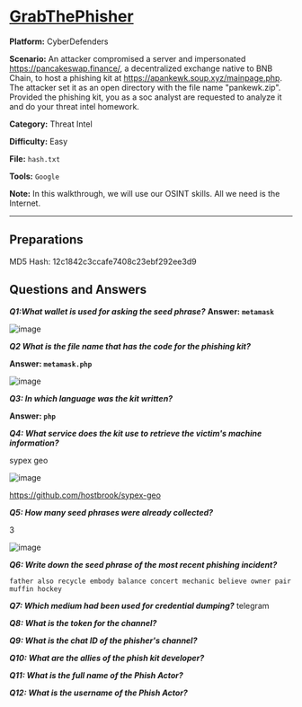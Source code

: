 # <a href="https://cyberdefenders.org/blueteam-ctf-challenges/grabthephisher/">GrabThePhisher</a>

**Platform:** CyberDefenders

**Scenario:** An attacker compromised a server and impersonated https://pancakeswap.finance/, a decentralized exchange native to BNB Chain, to host a phishing kit at https://apankewk.soup.xyz/mainpage.php. The attacker set it as an open directory with the file name "pankewk.zip".  Provided the phishing kit, you as a soc analyst are requested to analyze it and do your threat intel homework.

**Category:** Threat Intel

**Difficulty:** Easy

**File:** `hash.txt`

**Tools:** `Google` 

**Note:** In this walkthrough, we will use our OSINT skills. All we need is the Internet.

---

## **Preparations**

MD5 Hash: 12c1842c3ccafe7408c23ebf292ee3d9 

## **Questions and Answers**

***Q1:What wallet is used for asking the seed phrase?***
**Answer: `metamask`**

![image](https://github.com/user-attachments/assets/47be8401-4ba7-4c1f-82df-22240f3ec34e)

***Q2 What is the file name that has the code for the phishing kit?***

**Answer: `metamask.php`**

![image](https://github.com/user-attachments/assets/b0735c66-95fb-4774-a73c-ceaef92d82a2)


***Q3: In which language was the kit written?***

**Answer: `php`**

***Q4: What service does the kit use to retrieve the victim's machine information?***

sypex geo

![image](https://github.com/user-attachments/assets/6cb60321-9544-4ab9-90ff-abd6122ebe91)

https://github.com/hostbrook/sypex-geo

***Q5: How many seed phrases were already collected?***

3

![image](https://github.com/user-attachments/assets/be692910-397a-4d79-8450-0254363335dd)


***Q6: Write down the seed phrase of the most recent phishing incident?***

`father also recycle embody balance concert mechanic believe owner pair muffin hockey`

***Q7: Which medium had been used for credential dumping?***
telegram

***Q8: What is the token for the channel?***

***Q9: What is the chat ID of the phisher's channel?***

***Q10: What are the allies of the phish kit developer?***
 
***Q11: What is the full name of the Phish Actor?***

***Q12: What is the username of the Phish Actor?***
